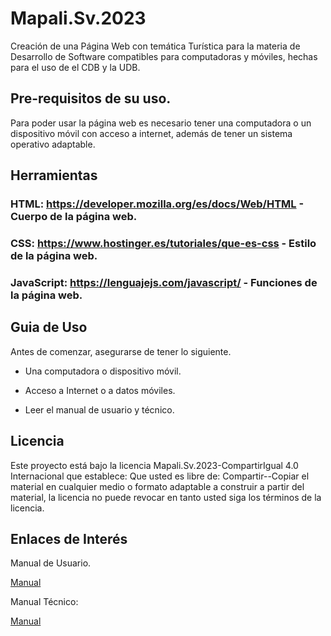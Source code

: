 # Mapali.Sv.2023

Creación de una Página Web con temática Turística para la materia de Desarrollo de Software compatibles para computadoras y móviles, hechas para el uso de el CDB y la UDB.

## Pre-requisitos de su uso.
Para poder usar la página web es necesario tener una computadora o un dispositivo móvil con acceso a internet, además de tener un sistema operativo adaptable.

## Herramientas

### HTML: https://developer.mozilla.org/es/docs/Web/HTML - Cuerpo de la página web.
### CSS: https://www.hostinger.es/tutoriales/que-es-css - Estilo de la página web.
### JavaScript: https://lenguajejs.com/javascript/ - Funciones de la página web.

## Guia de Uso

Antes de comenzar, asegurarse de tener lo siguiente.

+ Una computadora o dispositivo móvil.

+ Acceso a Internet o a datos móviles.

+ Leer el manual de usuario y técnico.

## Licencia

Este proyecto está bajo la licencia Mapali.Sv.2023-CompartirIgual 4.0 Internacional que establece:
Que usted es libre de: Compartir--Copiar el material en cualquier medio o formato adaptable a construir a partir del material, la licencia no puede revocar en tanto usted siga los términos de la licencia.

## Enlaces de Interés

Manual de Usuario.

[Manual](https://www.canva.com/design/DAFf1iLjUUU/YpRxx50IG8BTKvs1ruPwSw/edit?utm_content=DAFf1iLjUUU&utm_campaign=designshare&utm_medium=link2&utm_source=sharebutton)

Manual Técnico:

[Manual](https://www.canva.com/design/DAFf8ZyUw4w/v_y07J8ARWffpfEWA2Rwzg/edit?utm_content=DAFf8ZyUw4w&utm_campaign=designshare&utm_medium=link2&utm_source=sharebutton)

